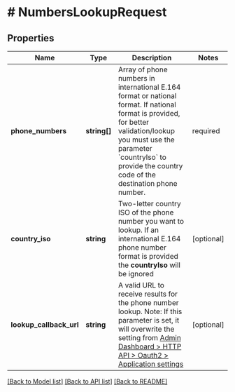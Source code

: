 # # NumbersLookupRequest

## Properties

Name | Type | Description | Notes
------------ | ------------- | ------------- | -------------
**phone_numbers** | **string[]** | Array of phone numbers in international E.164 format or national format. If national format is provided, for better validation/lookup you must use the parameter &#x60;countryIso&#x60; to provide the country code of the destination phone number. | required
**country_iso** | **string** | Two-letter country ISO of the phone number you want to lookup. If an international E.164 phone number format is provided the **countryIso** will be ignored | [optional]
**lookup_callback_url** | **string** | A valid URL to receive results for the phone number lookup.   Note: If this parameter is set, it will overwrite the setting from [Admin Dashboard &gt; HTTP API &gt; Oauth2 &gt; Application settings](#) | [optional]

[[Back to Model list]](../../README.md#models) [[Back to API list]](../../README.md#endpoints) [[Back to README]](../../README.md)
